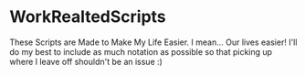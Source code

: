 # WorkRealtedScripts
These Scripts are Made to Make My Life Easier. I mean... Our lives easier! I'll do my best to include as much notation as possible so that picking up where I leave off shouldn't be an issue :)
